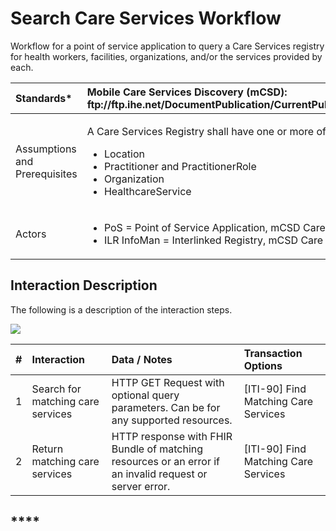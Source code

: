 # Search Care Services Workflow

Workflow for a point of service application to query a Care Services registry for health workers, facilities, organizations, and/or the services provided by each.

<table>
  <thead>
    <tr>
      <th style="text-align:left">Standards*</th>
      <th style="text-align:left"><b>Mobile Care Services Discovery (mCSD): ftp://ftp.ihe.net/DocumentPublication/CurrentPublished/ITInfrastructure/IHE_ITI_Suppl_mCSD.pdf</b>
      </th>
    </tr>
  </thead>
  <tbody>
    <tr>
      <td style="text-align:left">Assumptions and Prerequisites</td>
      <td style="text-align:left">
        <p>A Care Services Registry shall have one or more of the following resources:</p>
        <ul>
          <li>Location</li>
          <li>Practitioner and PractitionerRole</li>
          <li>Organization</li>
          <li>HealthcareService</li>
        </ul>
      </td>
    </tr>
    <tr>
      <td style="text-align:left">Actors</td>
      <td style="text-align:left">
        <ul>
          <li>PoS = Point of Service Application, mCSD Care Services Selective Consumer</li>
          <li>ILR InfoMan = Interlinked Registry, mCSD Care Services Selective Supplier</li>
        </ul>
      </td>
    </tr>
  </tbody>
</table>

## **Interaction Description**

The following is a description of the interaction steps.

![](https://lh3.googleusercontent.com/02eui3Y7oh1OzSYl2zzilg7gZfX8pEfJfvw2tNmvrFZg3TRmzjGsJmSFx5y3xqzRRamwKxJOoM2Z36SBgEmwy1fQ3yc-BAsevaBPw5ppor75EZIjDHTPQhQ3FTXwoKfkPQ)

| **\#** | **Interaction** | **Data / Notes** | **Transaction Options** |
| :--- | :--- | :--- | :--- |
| 1 | Search for matching care services | HTTP GET Request with optional query parameters.  Can be for any supported resources. | \[ITI-90\] Find Matching Care Services |
| 2 | Return matching care services | HTTP response with FHIR Bundle of matching resources or an error if an invalid request or server error. | \[ITI-90\] Find Matching Care Services |

## \*\*\*\*

